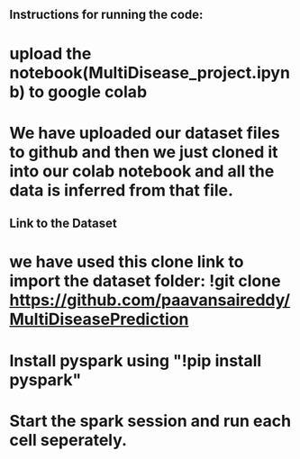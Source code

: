 
## Instructions for running the code:
# upload the notebook(MultiDisease_project.ipynb) to google colab
# We have uploaded our dataset files to github and then we just cloned it into our colab notebook and all the data is inferred from that file.

## Link to the Dataset
# we have used this clone link to import the dataset folder: !git clone https://github.com/paavansaireddy/MultiDiseasePrediction

# Install pyspark using "!pip install pyspark"
# Start the spark session and run each cell seperately.
